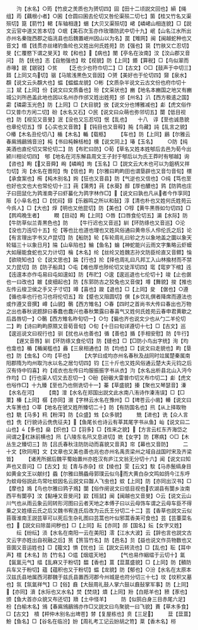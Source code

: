 <!-- { "loadSidebar": true } -->
　　汮【水名】○筠【竹皮之羙质也为赟切四】囩【田十二顷説文回也】縜【绳组】荺【藕根小者】○囷【仓圆曰囷去伦切又咎伦渠殒二切七】箘【桂又竹名又渠殒切】箟【箭竹】輑【车轴相逢】蜠【大贝又渠殒切】峮【嶙峮山相连貌】□【説文云官中道又苦本切】○珉【美石次玉亦作玫瑉防武中切十九】岷【山名江水所出亦州名秦陇西郡之临洮县也后魏置岷州因山以为名】罠【雉网】闽【闽越蛇种也又音文】缗【钱贯亦丝绪钓鱼纶也又姓出何氏姓苑】防【强也】笢【竹肤又亡忍切】旻【仁覆愍下谓之旻天】旼【和也】【病也】閺【亭名在汝南】汶【汶山郡又音问】　防【抚也】忞【自勉强也】盿【视貌】防【上同】鍲【算税】□【鸟似翠而赤喙】鈱【鈱锐】○贫
　　【乏也少也符巾切二】□【古文】○□【鼓声于中切三】鼘【上同又鸟切】骃【马隂浅黒色又音因】○赟【美好也于伦切四】奫【泉水】頵【说文云头頵大也】蝹【蝹蝹龙貌】○彬【文质杂半说文云古文份也府巾切十三】斌【上同】份【说文曰文质备也】玢【文采状也】豳【地名本豳国之地又有豳城公刘所邑盖此地也因以名州亦作邠又姓出姓苑】邠【州名】汃【西方极逺之国】霦【璘霦玉光色】防【上同】□【大目貌】攽【说文分也博雅减也】虨【虎文俗作□又普巾方闲二切】砏【水名又石】○民【说文曰众萌也弥邻切五】闅【低目视也】防【视见又音旻】泯【没也又忘忍切】怋【乱也】　　十八　谆【至也诚恳貌也章伦切五】惇【心实也又音敦】【钝目也又音稕】肫【鸟藏】訰【乱言之貌】○椿【木名丑伦切八】楯【木名】輴【载柩】
　　【车也】防【上同】鶞【尔雅云春鳸鳻鶞鳻音汾】杶【书曰杶榦栝柏】櫄【说文同上】瑃【玉名】
　　○防【纯美酒也直伦切又常伦切二】防【布贮曰防】○荀【草名又姓本姓郇后去邑为荀今出颍川相论切四】　郇【地名在河东解县周文王子封于郇后以为氏王莽时有郇越】询【咨也】眴【又音舜】峋【嶙峋】珣【玉名】□【説文云大木也可以为鉏柄又祥匀切】洵【水名在晋阳】恂【信也】畇【尔雅曰畇畇田也谓垦辟也又音匀音旬】檈【承食案也】槆【杶木别名】姰【狂也又音县】防【气逆也又信也】○纯【笃也至也好也文也大也常伦切十三】莼【蒲秀】莼【水葵】醇【厚也醲也】鹑【防鹑也庄子曰田鼠化为鹑淮南子曰虾蟇化为鹑字林作□】【说文曰孰也凡从者今作享同】陙【小阜名也】□【忧闷】錞【乐器鸣之所以和鼔】淳【清也朴也又姓何氏姓苑云今呉人】□【大也】焞【明也又他昆切】防【美也】○犉【黄牛黒唇如匀切四】□【鹨鸡晚生者】
　　瞤【目动】眴【上同】○唇【口唇食伦切五】漘【水际】防【牛防草似兰青黒色也】防
　　【牛行迟也又音巡】紃【环防绦也又音巡】○沦【没也力迍切十五】伦【等也比也道也理也又姓风俗通曰黄帝乐人伶伦氏之后】论【有言理出字书又卢昆切】防【船防】轮【车轮周礼曰轸之方以象地盖之圜以象天轮辐三十以象日月】陯【山阜陷也】鯩【鱼名】蜦【神蛇能兴云雨文字集略云虾蟆大如屦能食蛇也又力计切】棆【木名】纶【丝纶又姓魏志孙文防臣纶直又音鳏】惀【欲晓知也】仑【说文思也】踚【行也】抡【择也周礼曰凡邦工入山林揄材而不禁又力昆切】防【防子船具】○屯【难也厚也陟纶切又徒浑切四】窀【窀穸下棺】迍【迍邅本亦作屯易曰屯如邅如】防【布贮】○逡【逡巡退也七伦切十】竣【止也倨也一曰改也】皴【皮细起也】防【东郭防古之狡兔也又音俊】墫【舞貌】捘【推也左传云梭卫侯之手又子寸切】竴【喜也】踆【退也】□【上同】夋　【倨也】○遵【循也率也行也习也将伦切五】跧【蹙也又阻圆切】僎【乡饮礼僎者降席而遵法也或作遵又音撰】嶟【山貌】鷷【西方雉名】○春【四时之首尚书大传曰春出也万物之出也春秋说题辞曰春蠢也蠢兴也春秋繁露曰春喜气又姓何氏姓苑云春申君黄歇之后昌唇切一】○鷷【西方雉名昨旬切一】○匀【徧也齐也说文少也从勹二羊伦切二】畇【诗曰畇畇原隰又音荀音旬】○旬【十日曰旬详遵切十七】□【古文】巡【逡巡说文曰视行也】驯【扰也从也善也】循【善也】揗【手相安慰】防【牛行】
　　【遟又音唇】紃【环防绦又食伦切】防【缝也】□【□防小鸟出字统】洵【均也龛也】楯【楯阑槛也】灥【三泉相通也】防【均也】□【说文曰走貌也】畇【垦也】防【虫名】○均【平也】
　　【大学曰成均亦州名春秋及战同时竝属楚秦属南阳郡隋为均州取汮水以名之居匀切四】钧【三十斤也又姓风俗通云楚大夫元钧之后汉有侍中钧喜】袀【戎衣也左传曰均服振振字书从衣】汮【水名出析县北山入沔今作均】□【行也渠人切又去忍切一】○砏【砏磤大雷普巾切又布巾切二】虨【虎文也﨏作□】十九臻【至也乃也侧诜切十一】蓁【草盛貌】搸【聚也又琴瑟音】溱【水名在河】
　　【南】潧【水名在郑国出説文此水南八洧诗作溱洧误】□【□栗】榛【上同】樼【亦同】瀙【字林云水名在豫州】□【埤苍云小凿】轃【说文曰大车箦也】○莘【地名在虢又姓所臻切二十】防【有防国名也】扟【从上择取物也】駪【马多】籸【粉滓】防【众盛】甡【众多貌】
　　兟【进也】诜【众人言也】侁【行貌诗云侁侁征夫】【鱼尾长也诗云有莘其尾字书从鱼】屾【说文曰二山也】【多也】燊【炽也】□【羽多】□【徃来之貌】【方言云杠东齐海岱之间谓之杠牀前横也】阠【八陵东名阠又息进切】姺【女字】防【寒病】○□【木丛生之臻切三】防【吕氏春秋注防防动而喜貌又音真】帘【幕也又音防】
　　二　十文【欣同用】文【文章也又美也善也兆也亦州名禹贡梁州之域自战国时宋及齐梁皆】
　　【诸羌所据后魏平蜀始置州亦姓汉有庐江文翁无分切十六】闻【说文曰知声也又音问】□【古文】彣【青与赤杂】纹【绫也】雯【云文】馼【马赤鬛缟身目如黄金文王以献纣】蟁【尔雅曰鷏蟁母郭璞云似乌而大黄白杂文鸣如鸽今江东呼为蚊母俗説此鸟常吐蚊因名云説文曰齧人飞虫也】蚊【上同】防【亦同出汉书】□【摩也】鳼【鸟也尔雅曰鹑子鳼】闅【俗作阌说文曰低目视也农湖县有闅乡汝南西平有闅亭】汶【黏唾又音旻问】鼤【班鼠】闽【闽越也又音旻】○云【说文云山川气也从雨云象云囘转形河图曰云者天地之本傅子曰以云母饰车谓之云母车臣不得乗之又姓缙云氏之后又魏书宥连氏后改为云氏王分切二十二】芸【香草也説文云似苜蓿淮南王説芸草可以死后生杂礼图曰芸蒿也叶似邪蒿香美可食也】芸【芸薹菜名也】【説文曰除苗间秽也】□【上同】耘【亦同】郧【国名】妘【女字又姓】
　　纭【纷纭】涢【水名在南阳一云在美阳】澐【江水大波】云【辞也言也説文古文云字亦姓出自祝融之后】筼【筼筜竹名】防【邑名】贠【益也说文作员物数也又音圎又音运姓也】□【籀文】愪【忧也】沄【説文云转流也】□【乱也】耺【耳中声】橒【木名】防【竹名】○煴【烟煴天地】
　　【气也易作絪緼于云切十】氲【氤氲元气】緼【乱麻又于粉切】馧【香也】蒀【葐蒀盛貌】□【上同】防【轒防兵车又于粉切】蕴【蕴积也又于粉切】蝹【龙貌】防【郁也】○汾【水名在太原本汉兹氏县地属西河郡魏于兹氏县置西河郡今州城是也符分切三十七】坟【坟积又墓也】氛【氛氲祥气】□【俗】鼖【大鼔周礼鼓人掌六鼓以鼖鼔掌军事】防【上同】【亦同】濆【水际也又水名】焚【焚烧】燌【上同】羒【白羝羊也】豮【豕也】颁【鱼大首亦众貌又布还切】羵【土中怪羊】
　　防【似鹄白身三目赤尾六足】枌【白榆木名】鳻【春鳸鳻鶞鳻亦作□又説文曰鸟聚貌一曰飞貌】蕡【草木多食】□【古文】　橨【枰仲木别名出埤苍】棼【复屋栋也】贲【三足】
　　葐【葐蒀】魵【鱼名】□【谷名在临汾】妢【周礼考工记云妢胡之笴】棻【香木名】梤
